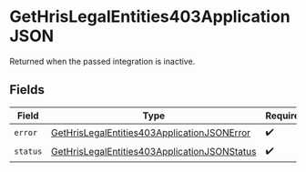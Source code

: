 # GetHrisLegalEntities403ApplicationJSON

Returned when the passed integration is inactive.


## Fields

| Field                                                                                                                   | Type                                                                                                                    | Required                                                                                                                | Description                                                                                                             |
| ----------------------------------------------------------------------------------------------------------------------- | ----------------------------------------------------------------------------------------------------------------------- | ----------------------------------------------------------------------------------------------------------------------- | ----------------------------------------------------------------------------------------------------------------------- |
| `error`                                                                                                                 | [GetHrisLegalEntities403ApplicationJSONError](../../models/operations/gethrislegalentities403applicationjsonerror.md)   | :heavy_check_mark:                                                                                                      | N/A                                                                                                                     |
| `status`                                                                                                                | [GetHrisLegalEntities403ApplicationJSONStatus](../../models/operations/gethrislegalentities403applicationjsonstatus.md) | :heavy_check_mark:                                                                                                      | N/A                                                                                                                     |
